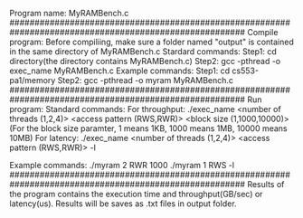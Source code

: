 Program name: MyRAMBench.c
#######################################################################################################
Compile program:
Before compiliing, make sure a folder named "output" is contained in the same directory of MyRAMBench.c
Stardard commands:
Step1: cd directory(the directory contains MyRAMBench.c)
Step2: gcc -pthread -o exec_name MyRAMBench.c
Example commands:
Step1: cd cs553-pa1/memory
Step2: gcc -pthread  -o myram MyRAMBench.c
#######################################################################################################
Run program:
Standard commands:
For throughput: ./exec_name <number of threads (1,2,4)>  <access pattern (RWS,RWR)> <block size (1,1000,10000)>(For the block size paramter, 1 means 1KB, 1000 means 1MB, 10000 means 10MB)
For latency: ./exec_name <number of threads (1,2,4)>  <access pattern (RWS,RWR)> -l

Example commands:
./myram 2 RWR 1000
./myram 1 RWS -l
#######################################################################################################
Results of the program contains the execution time and throughput(GB/sec) or latency(us).
Results will be saves as .txt files in output folder.
